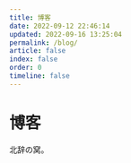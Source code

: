 ```yaml
---
title: 博客
date: 2022-09-12 22:46:14
updated: 2022-09-16 13:25:04
permalink: /blog/
article: false
index: false
order: 0
timeline: false
---
```


# 博客

北辞の窝。
